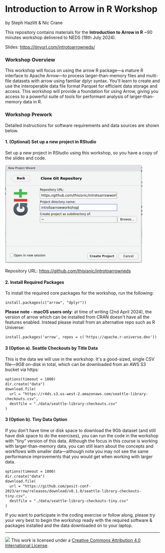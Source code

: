 # Introduction to Arrow in R Workshop

by Steph Hazlitt & Nic Crane

This repository contains materials for the **Introduction to Arrow in R** \~90 minutes workshop delivered to NEDS (18th July 2024).

Slides: <https://tinyurl.com/introtoarrowneds/>

### Workshop Overview

This workshop will focus on using the arrow R package&mdash;a mature R interface to Apache Arrow&mdash;to process larger-than-memory files and multi-file datasets with arrow using familiar dplyr syntax. You'll learn to create and use the interoperable data file format Parquet for efficient data storage and access. This workshop will provide a foundation for using Arrow, giving you access to a powerful suite of tools for performant analysis of larger-than-memory data in R.

### Workshop Prework

Detailed instructions for software requirements and data sources are shown below.

#### 1. (Optional) Set up a new project in RStudio

Set up a new project in RStudio using this workshop, so you have a copy of the slides and code.

<img src="images/newproj.png" width="447"/>

Repository URL: <https://github.com/thisisnic/introtoarrowneds>

#### 2. Install Required Packages

To install the required core packages for the workshop, run the following:

```{r}
install.packages(c("arrow", "dplyr"))
```

**Please note - macOS users only**: at time of writing (2nd April 2024), the version of arrow which can be installed from CRAN doesn't have all the features enabled. Instead please install from an alternative repo such as R Universe:

```{r}
install.packages('arrow', repos = c('https://apache.r-universe.dev'))
```

#### 3 (Option a). Seattle Checkouts by Title Data

This is the data we will use in the workshop. It's a good-sized, single CSV file&mdash;*9GB* on-disk in total, which can be downloaded from an AWS S3 bucket via https:

```{r}
options(timeout = 1800)
dir.create("data")
download.file(
  url = "https://r4ds.s3.us-west-2.amazonaws.com/seattle-library-checkouts.csv",
  destfile = "./data/seattle-library-checkouts.csv"
)
```

#### 3 (Option b). Tiny Data Option

If you don't have time or disk space to download the 9Gb dataset (and still have disk space to do the exercises), you can run the code in the workshop with "tiny" version of this data. Although the focus in this course is working with larger-than-memory data, you can still learn about the concepts and workflows with smaller data&mdash;although note you may not see the same performance improvements that you would get when working with larger data.

```{r}
options(timeout = 1800)
dir.create("data")
download.file(
  url = "https://github.com/posit-conf-2023/arrow/releases/download/v0.1.0/seattle-library-checkouts-tiny.csv",
  destfile = "./data/seattle-library-checkouts-tiny.csv"
)
```

If you want to participate in the coding exercise or follow along, please try your very best to begin the workshop ready with the required software & packages installed and the data downloaded on to your laptop.

------------------------------------------------------------------------

![](https://i.creativecommons.org/l/by/4.0/88x31.png) This work is licensed under a [Creative Commons Attribution 4.0 International License](https://creativecommons.org/licenses/by/4.0/).
